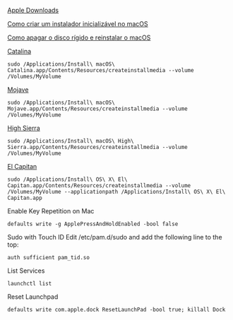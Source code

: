[Apple Downloads](https://support.apple.com/downloads)


[Como criar um instalador inicializável no macOS](https://support.apple.com/pt-br/HT201372)


[Como apagar o disco rígido e reinstalar o macOS](https://support.apple.com/pt-br/HT208496)


[Catalina](https://support.apple.com/pt-br/HT201475)
```
sudo /Applications/Install\ macOS\ Catalina.app/Contents/Resources/createinstallmedia --volume /Volumes/MyVolume
```

[Mojave](https://support.apple.com/pt-br/HT210190)
```
sudo /Applications/Install\ macOS\ Mojave.app/Contents/Resources/createinstallmedia --volume /Volumes/MyVolume
```

[High Sierra](https://support.apple.com/pt-br/HT208969)
```
sudo /Applications/Install\ macOS\ High\ Sierra.app/Contents/Resources/createinstallmedia --volume /Volumes/MyVolume
```

[El Capitan](https://support.apple.com/pt-br/HT206886)
```
sudo /Applications/Install\ OS\ X\ El\ Capitan.app/Contents/Resources/createinstallmedia --volume /Volumes/MyVolume --applicationpath /Applications/Install\ OS\ X\ El\ Capitan.app
```


Enable Key Repetition on Mac
```
defaults write -g ApplePressAndHoldEnabled -bool false
```

Sudo with Touch ID
Edit /etc/pam.d/sudo and add the following line to the top:
```
auth sufficient pam_tid.so
```

List Services
```
launchctl list
```

Reset Launchpad
```
defaults write com.apple.dock ResetLaunchPad -bool true; killall Dock
```
